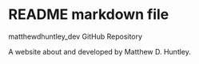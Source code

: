 # README markdown file

matthewdhuntley_dev GitHub Repository

A website about and developed by Matthew D. Huntley.
